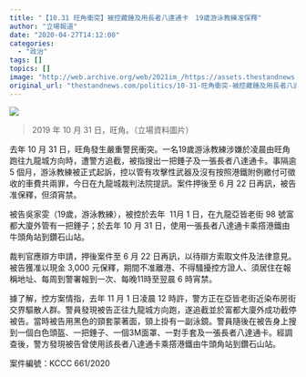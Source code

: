 ```yaml
---
title: "【10.31 旺角衝突】被控藏錘及用長者八達通卡　19歲游泳教練准保釋"
author: "立場報道"
date: "2020-04-27T14:12:00"
categories:
  - "政治"
tags: []
topics: []
image: "http://web.archive.org/web/2021im_/https://assets.thestandnews.com/media/photos/73403895_10156715210652544_8216599645036478464_o_U88X2_1200x0_xYvTL.png"
original_url: "thestandnews.com/politics/10-31-旺角衝突-被控藏錘及用長者八達通卡-19歲游泳教練准保釋"
---
```

![](http://web.archive.org/web/2021im_/https://assets.thestandnews.com/media/photos/73403895_10156715210652544_8216599645036478464_o_U88X2_1200x0_xYvTL.png)
> 2019 年 10 月 31 日，旺角。（立場資料圖片）

去年 10 月 31 日，旺角發生嚴重警民衝突。一名19歲游泳教練涉嫌於凌晨由旺角跑往九龍城方向時，遭警方追截，被指搜出一把錘子及一張長者八達通卡。事隔逾 5 個月，游泳教練被正式起訴，控以管有攻擊性武器及沒有按照港鐵附例繳付可徵收的車費共兩罪，今日在九龍城裁判法院提訊。案件押後至 6 月 22 日再訊，被告准保釋，但須宵禁。

被告吳家雯（19歲，游泳教練），被控於去年  11月 1 日，在九龍亞皆老街 98 號富都大廈外管有一把錘子；於去年 10 月 31 日，使用一張長者八達通卡乘撘港鐵由牛頭角站到鑽石山站。

裁判官應辯方申請，押後案件至 6 月 22 日再訊，以待辯方索取文件及法律意見。被告獲准以現金 3,000 元保釋，期間不准離港、不得騷擾控方證人、須居住在報稱地址、每周到警署報到一次、每晚11時至翌晨 6 時宵禁。

據了解，控方案情指，去年 11 月 1 日凌晨 12 時許，警方正在亞皆老街近染布房街交界驅散人群。警員發現被告正往九龍城方向跑，遂追截並於富都大廈外成功截停被告。當時被告用黑色的頸套蒙著面，頸上掛有一副泳鏡。警員隨後在被告身上搜到一個白色頭盔、一把錘子、一個3M面罩、一對手套及一張長者八達通卡。經調查後，警方發現被告曾使用該長者八達通卡乘撘港鐵由牛頭角站到鑽石山站。

案件編號：KCCC 661/2020
